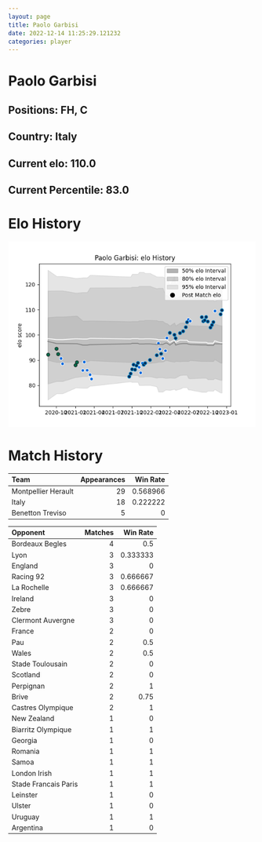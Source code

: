 ```yaml
---  
layout: page  
title: Paolo Garbisi  
date: 2022-12-14 11:25:29.121232  
categories: player  
---
```

# Paolo Garbisi

## Positions: FH, C

## Country: Italy

## Current elo: 110.0

## Current Percentile: 83.0

# Elo History


![elo history](history_PaoloGarbisi.png)
# Match History


| Team                |   Appearances |   Win Rate |
|:--------------------|--------------:|-----------:|
| Montpellier Herault |            29 |   0.568966 |
| Italy               |            18 |   0.222222 |
| Benetton Treviso    |             5 |   0        |

| Opponent             |   Matches |   Win Rate |
|:---------------------|----------:|-----------:|
| Bordeaux Begles      |         4 |   0.5      |
| Lyon                 |         3 |   0.333333 |
| England              |         3 |   0        |
| Racing 92            |         3 |   0.666667 |
| La Rochelle          |         3 |   0.666667 |
| Ireland              |         3 |   0        |
| Zebre                |         3 |   0        |
| Clermont Auvergne    |         3 |   0        |
| France               |         2 |   0        |
| Pau                  |         2 |   0.5      |
| Wales                |         2 |   0.5      |
| Stade Toulousain     |         2 |   0        |
| Scotland             |         2 |   0        |
| Perpignan            |         2 |   1        |
| Brive                |         2 |   0.75     |
| Castres Olympique    |         2 |   1        |
| New Zealand          |         1 |   0        |
| Biarritz Olympique   |         1 |   1        |
| Georgia              |         1 |   0        |
| Romania              |         1 |   1        |
| Samoa                |         1 |   1        |
| London Irish         |         1 |   1        |
| Stade Francais Paris |         1 |   1        |
| Leinster             |         1 |   0        |
| Ulster               |         1 |   0        |
| Uruguay              |         1 |   1        |
| Argentina            |         1 |   0        |